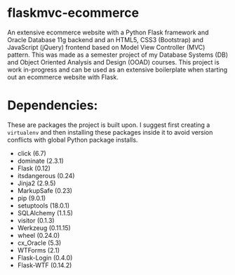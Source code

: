 # flaskmvc-ecommerce
An extensive ecommerce website with a Python Flask framework and Oracle Database 11g backend and an HTML5, CSS3 (Bootstrap) and JavaScript (jQuery) frontend based on Model View Controller (MVC) pattern. This was made as a semester project of my Database Systems (DB) and Object Oriented Analysis and Design (OOAD) courses. This project is work in-progress and can be used as an extensive boilerplate when starting out an ecommerce website with Flask.

# Dependencies:
These are packages the project is built upon. I suggest first creating a `virtualenv` and then installing these packages inside it to avoid version conflicts with global Python package installs.

* click (6.7)
* dominate (2.3.1)
* Flask (0.12)
* itsdangerous (0.24)
* Jinja2 (2.9.5)
* MarkupSafe (0.23)
* pip (9.0.1)
* setuptools (18.0.1)
* SQLAlchemy (1.1.5)
* visitor (0.1.3)
* Werkzeug (0.11.15)
* wheel (0.24.0)
* cx_Oracle (5.3)
* WTForms (2.1)
* Flask-Login (0.4.0)
* Flask-WTF (0.14.2)
